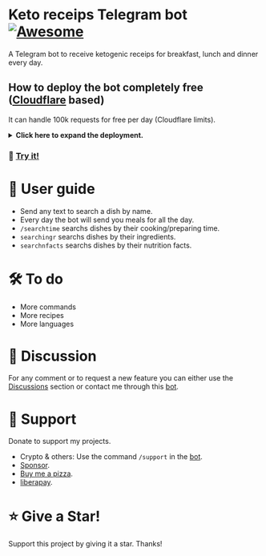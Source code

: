 # Keto receips Telegram bot [![Awesome](https://cdn.jsdelivr.net/gh/sindresorhus/awesome@d7305f38d29fed78fa85652e3a63e154dd8e8829/media/badge.svg)](https://github.com/Mqtth3w/keto-receips-Telegram-bot)

A Telegram bot to receive ketogenic receips for breakfast, lunch and dinner every day.

## How to deploy the bot completely free ([Cloudflare](https://www.cloudflare.com/) based)
It can handle 100k requests for free per day (Cloudflare limits).

<details closed>
<summary><b>Click here to expand the deployment. </b></summary>
  
 The deployment only takes less than 10 minutes.
  
- Create a new bot on telegram with [@BotFather](https://telegram.me/BotFather). Save the api token for future use.
- Create a Cloudflare account.
- Go to workers & pages then create a new worker so deploy it.
- Click edit so replace the code with the content of [KetoBot.js](./KetoBot.js). Deploy it.
- Click configure worker, go to setting, go to variables.
- Add the variable API_KEY (secret type). Which is the bot api token.
- Add the variable SECRET_TOKEN (secret type). Generate its value through the script [gen_token.py](https://github.com/Mqtth3w/library-Telegram-bot/blob/main/gen_token.py). You can also type it with your hands (1-256 characters. Only characters `A-Z`, `a-z`, `0-9`, `_` and `-` are allowed). Save it for future use..
- Encrypt (set the secrect type!) all variables and save.
- Go to "Trigger Events" in the worker settings then add a new event "Cron Triggers" with this cron expression `0 5 * * 1-7`. It means every day at 5 am, feel free to chnage the 5. Then add it.

- ### DB setup
  Follow the instructions in the DB setup [file](./README2.md).

- ### Webhook
  Open the following link after substitution to configure webhook.
  ```
  https://api.telegram.org/bot<replace with your bot api token>/setWebhook?url=<replace with your worker url>&secret_token=<replace with your secret token>
  ```
  You should see something like {"ok":true,"result":true,"description":"Webhook was set"} then the bot works.
  <br><br>
  If you filled wrong info or need to update info you can delete webhook and then you can set it again. Open the following link after substitution to delete webhook.
  ```
  https://api.telegram.org/bot<replace with your bot api token>/deleteWebhook
  ```

</details>

### 🤌 [Try it!](https://t.me/Mqthh3w_keto_bot) 


# 📜 User guide 

- Send any text to search a dish by name.
- Every day the bot will send you meals for all the day.
- `/searchtime` searchs dishes by their cooking/preparing time.
- `searchingr` searchs dishes by their ingredients.
- `searchnfacts` searchs dishes by their nutrition facts.


# 🛠️ To do 
- More commands
- More recipes
- More languages

# 💭 Discussion 
For any comment or to request a new feature you can either use the [Discussions](https://github.com/Mqtth3w/keto-receips-telegram-bot/discussions) section or contact me through this [bot](https://t.me/Mqtth3w_support_bot).

# 🫶 Support 
Donate to support my projects. 
- Crypto & others: Use the command `/support` in the [bot](https://t.me/Mqtth3w_support_bot).
- [Sponsor](https://github.com/sponsors/Mqtth3w).
- [Buy me a pizza](https://buymeacoffee.com/mqtth3w).
- [liberapay](https://liberapay.com/mqtth3w).

# ⭐ Give a Star!
Support this project by giving it a star. Thanks!
